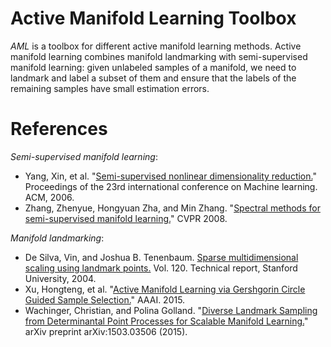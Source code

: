 # Active Manifold Learning Toolbox
_AML_ is a toolbox for different active manifold learning methods. 
Active manifold learning combines manifold landmarking with semi-supervised manifold learning: given unlabeled samples of a manifold, we need to landmark and label a subset of them and ensure that the labels of the remaining samples have small estimation errors. 

# References
_Semi-supervised manifold learning_:
* Yang, Xin, et al. "[Semi-supervised nonlinear dimensionality reduction.](http://machinelearning.wustl.edu/mlpapers/paper_files/icml2006_YangFZB06.pdf)" Proceedings of the 23rd international conference on Machine learning. ACM, 2006.
* Zhang, Zhenyue, Hongyuan Zha, and Min Zhang. "[Spectral methods for semi-supervised manifold learning.](http://ieeexplore.ieee.org/abstract/document/4587381/)" CVPR 2008.

_Manifold landmarking_:
* De Silva, Vin, and Joshua B. Tenenbaum. [Sparse multidimensional scaling using landmark points.](http://graphics.stanford.edu/courses/cs468-05-winter/Papers/Landmarks/Silva_landmarks5.pdf) Vol. 120. Technical report, Stanford University, 2004.
* Xu, Hongteng, et al. "[Active Manifold Learning via Gershgorin Circle Guided Sample Selection.](https://www.aaai.org/ocs/index.php/AAAI/AAAI15/paper/viewFile/9479/9988)" AAAI. 2015.
* Wachinger, Christian, and Polina Golland. "[Diverse Landmark Sampling from Determinantal Point Processes for Scalable Manifold Learning.](https://arxiv.org/abs/1503.03506)" arXiv preprint arXiv:1503.03506 (2015).
